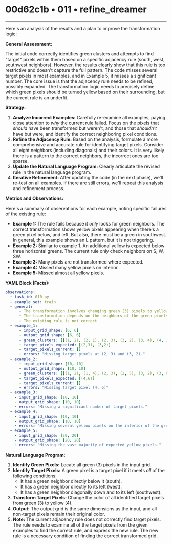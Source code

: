 # 00d62c1b • 011 • refine_dreamer

---
Here's an analysis of the results and a plan to improve the transformation logic:

**General Assessment:**

The initial code correctly identifies green clusters and attempts to find "target" pixels within them based on a specific adjacency rule (south, west, southwest neighbors). However, the results clearly show that this rule is too restrictive and doesn't capture the full pattern. The code misses several target pixels in most examples, and in Example 5, it misses a significant number. The core issue is that the adjacency rule needs to be refined, possibly expanded. The transformation logic needs to precisely define which green pixels should be turned yellow based on their surrounding, but the current rule is an underfit.

**Strategy:**

1.  **Analyze Incorrect Examples:** Carefully re-examine all examples, paying close attention to *why* the current rule failed. Focus on the pixels that *should* have been transformed but weren't, and those that *shouldn't* have but were, and identify the correct neighboring pixel conditions.
2.  **Refine the Adjacency Rule:** Based on the analysis, formulate a more comprehensive and accurate rule for identifying target pixels. Consider all eight neighbors (including diagonals) and their colors. It is very likely there is a pattern to the correct neighbors, the incorrect ones are too sparse.
3.  **Update the Natural Language Program:** Clearly articulate the revised rule in the natural language program.
4.  **Iterative Refinement:** After updating the code (in the next phase), we'll re-test on all examples. If there are still errors, we'll repeat this analysis and refinement process.

**Metrics and Observations:**

Here's a summary of observations for each example, noting specific failures of the existing rule:

*   **Example 1:** The rule fails because it *only* looks for green neighbors. The correct transformation shows yellow pixels appearing when there's a green pixel below, and left. But also, there must be a green in southwest. In general, this example shows an L pattern, but it is not triggering.
*   **Example 2:** Similar to example 1. An additional yellow is expected below three horizontal greens. The current rule only check neighbors on S, W, SW.
*   **Example 3:** Many pixels are not transformed where expected.
*   **Example 4:** Missed many yellow pixels on interior.
*   **Example 5:** Missed almost all yellow pixels.

**YAML Block (Facts):**

```yaml
observations:
  - task_id: 010-py
  - example_set: train
  - general:
      - The transformation involves changing green (3) pixels to yellow (4).
      - The transformation depends on the neighbors of the green pixels.
      - The existing rule is not correct.
  - example_1:
      - input_grid_shape: [6, 6]
      - output_grid_shape: [6, 6]
      - green_clusters: [[(1, 2), (2, 1), (2, 3), (3, 2), (3, 4), (4, 3)]]
      - target_pixels_expected: [(2,3), (3,2)]
      - target_pixels_current: []
      - errors: "Missing target pixels at (2, 3) and (3, 2)."
  - example_2:
      - input_grid_shape: [10, 10]
      - output_grid_shape: [10, 10]
      - green_clusters: [[(1, 2), (1, 4), (2, 3), (2, 5), (3, 2), (3, 6), (4, 5), (4, 7), (5, 3), (5, 5), (5, 6), (6, 2), (6, 3), (6, 4), (7,3)]]
      - target_pixels_expected: [(4,6)]
      - target_pixels_current: []
      - errors: "Missing target pixel (4, 6)"
  - example_3:
    - input_grid_shape: [10, 10]
    - output_grid_shape: [10, 10]
    - errors: "Missing a significant number of target pixels."
  - example_4:
    - input_grid_shape: [10, 10]
    - output_grid_shape: [10, 10]
    - errors: "Missing several yellow pixels on the interior of the green regions."
  - example_5:
    - input_grid_shape: [20, 20]
    - output_grid_shape: [20, 20]
    - errors: "Missing the vast majority of expected yellow pixels."
```

**Natural Language Program:**

1.  **Identify Green Pixels:** Locate all green (3) pixels in the input grid.
2.  **Identify Target Pixels:** A green pixel is a target pixel if it meets *all* of the following conditions:
    *   It has a green neighbor directly below it (south).
    *   It has a green neighbor directly to its left (west).
    *   It has a green neighbor diagonally down and to its left (southwest).
3.  **Transform Target Pixels:** Change the color of all identified target pixels from green (3) to yellow (4).
4.  **Output:** The output grid is the same dimensions as the input, and all non-target pixels remain their original color.
5. **Note:** The current adjacency rule does not correctly find target pixels. The rule needs to examine all of the target pixels from the given examples to find the correct rule, and express the new rule. The new rule is a necessary condition of finding the correct transformed grid.


